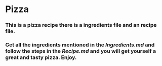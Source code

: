 # Pizza

### This is a pizza recipe there is a ingredients file and an recipe file.

### Get all the ingredients mentioned in the *Ingredients.md* and follow the steps in the *Recipe.md* and you will get yourself a great and tasty pizza. Enjoy.